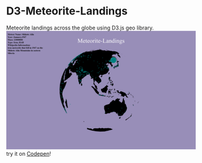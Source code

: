 # D3-Meteorite-Landings
Meteorite landings across the globe using D3.js geo library.
![Image of Meteorite-Landings]( ./thumbnail.png )
try it on [Codepen](https://codepen.io/Cyberputty/full/XqgbGR/)!
